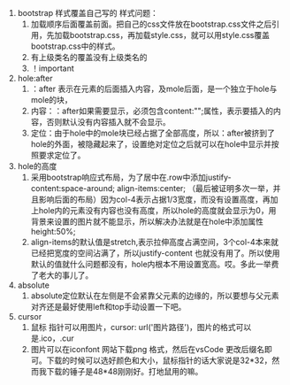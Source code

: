 1. bootstrap 样式覆盖自己写的 样式问题： 
    1. 加载顺序后面覆盖前面。把自己的css文件放在bootstrap.css文件之后引用，先加载bootstrap.css，再加载style.css，就可以用style.css覆盖bootstrap.css中的样式。
    2. 有上级类名的覆盖没有上级类名的
    3. ！important
2. hole:after
   1. ：after 表示在元素的后面插入内容，及mole后面，是一个独立于hole与mole的块，
   2. 内容：：after如果需要显示，必须包含content:"";属性，表示要插入的内容，否则默认没有内容插入就不会显示。
   3. 定位：由于hole中的mole块已经占据了全部高度，所以：after被挤到了hole的外面，被隐藏起来了，设置绝对定位之后就可以在hole中显示并按照要求定位了。
3. hole的高度
   1. 采用bootstrap响应式布局，为了居中在.row中添加justify-content:space-around; align-items:center;  （最后被证明多次一举，并且影响后面的布局）因为col-4表示占据1/3宽度，而没有设置高度，再加上hole内的元素没有内容也没有高度，所以hole的高度就会显示为0，用背景来设置的图片就不能显示，所以解决办法就是在hole中添加属性height:50%;
   2. align-items的默认值是stretch,表示拉伸高度占满空间，3个col-4本来就已经把宽度的空间沾满了，所以justify-content 也就没有用了。所以使用默认的值就什么问题都没有，hole内根本不用设置宽高。哎。多此一举费了老大的事儿了。
4. absolute 
   1. absolute定位默认在左侧是不会紧靠父元素的边缘的，所以要想与父元素对齐还是最好使用left和top手动设置一下吧。
5. cursor  
    1. 鼠标 指针可以用图片，cursor: url('图片路径')，图片的格式可以是.ico，.cur
    2. 图片可以在iconfont 网站下载png 格式，然后在vsCode 更改后缀名即可。下载的时候可以选好颜色和大小，鼠标指针的话大家说是32\*32，然而我下载的锤子是48\*48刚刚好。打地鼠用的嘛。
   
